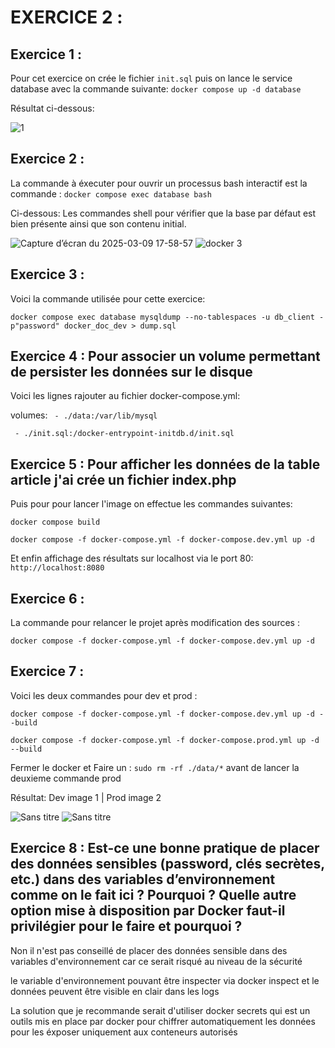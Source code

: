 # EXERCICE 2 : 


## Exercice 1 : 
Pour cet exercice on crée le fichier `init.sql` puis on lance le service database 
avec la commande suivante: `docker compose up -d database`

Résultat ci-dessous:

![1](https://github.com/user-attachments/assets/bb18b3db-6833-41aa-9216-08c40963df72)



## Exercice 2 : 
La commande à éxecuter pour ouvrir un processus bash interactif est
la commande : `docker compose exec database bash`

Ci-dessous: Les commandes shell pour vérifier que la base par défaut est bien présente ainsi
que son contenu initial.

![Capture d’écran du 2025-03-09 17-58-57](https://github.com/user-attachments/assets/50e92afb-7cc7-4753-8a76-841ae2d81200)
![docker 3](https://github.com/user-attachments/assets/bae0d632-17b3-42de-bb2c-e627a3ccd675)


## Exercice 3 : 
Voici la commande utilisée pour cette exercice: 

`docker compose exec database mysqldump --no-tablespaces -u db_client -p"password" docker_doc_dev > dump.sql`


## Exercice 4 : Pour associer un volume permettant de persister les données sur le disque 
Voici les lignes rajouter au fichier docker-compose.yml:

volumes:
    `  - ./data:/var/lib/mysql `
    
     - ./init.sql:/docker-entrypoint-initdb.d/init.sql



## Exercice 5 : Pour afficher les données de la table article j'ai crée un fichier index.php

Puis pour pour lancer l'image on effectue les commandes suivantes: 

`docker compose build`

`docker compose -f docker-compose.yml -f docker-compose.dev.yml up -d`

Et enfin affichage des résultats sur localhost via le port 80:
`http://localhost:8080`



## Exercice 6 : 
La commande pour relancer le projet après modification des sources :

`docker compose -f docker-compose.yml -f docker-compose.dev.yml up -d`

## Exercice 7 :
Voici les deux commandes pour dev et prod : 

`docker compose -f docker-compose.yml -f docker-compose.dev.yml up -d --build`

`docker compose -f docker-compose.yml -f docker-compose.prod.yml up -d --build`

Fermer le docker et Faire un : `sudo rm -rf ./data/*` avant de lancer la deuxieme commande prod

Résultat: Dev image 1 | Prod image 2 

![Sans titre](https://github.com/user-attachments/assets/fea78887-8082-47d4-a82b-df75ab63ebde)
![Sans titre](https://github.com/user-attachments/assets/b18ec578-abdb-4073-9bb9-3a3134a5b92b)


## Exercice 8 : Est-ce une bonne pratique de placer des données sensibles (password, clés secrètes, etc.) dans des variables d’environnement comme on le fait ici ? Pourquoi ? Quelle autre option mise à disposition par Docker faut-il privilégier pour le faire et pourquoi ?


Non il n'est pas conseillé de placer des données sensible dans des variables d'environnement 
car ce serait risqué au niveau de la sécurité 

le variable d'environnement pouvant être inspecter via docker inspect
et le données peuvent être visible en clair dans les logs 

La solution que je recommande serait d'utiliser docker secrets qui est un outils mis en place par docker pour chiffrer automatiquement les données pour les éxposer uniquement aux conteneurs autorisés 






